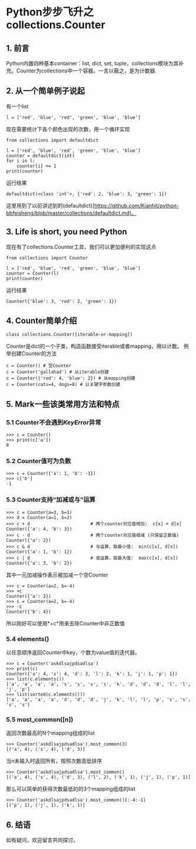 # Python步步飞升之collections.Counter

## 1. 前言
Python内置四种基本container：list, dict, set, tuple，collections模块为其补充。Counter为collections中一个容器。一言以蔽之，是为计数器.

## 2. 从一个简单例子说起
有一个list
```
l = ['red', 'blue', 'red', 'green', 'blue', 'blue']
```
现在需要统计下各个颜色出现的次数，用一个循环实现
```
from collections import defaultdict

l = ['red', 'blue', 'red', 'green', 'blue', 'blue']
counter = defaultdict(int)
for i in l:
    counter[i] += 1
print(counter)
```
运行结果
```
defaultdict(<class 'int'>, {'red': 2, 'blue': 3, 'green': 1})
```
这里用到了以前讲述到的(defaultdict)[https://github.com/Kianhit/python-bbfeisheng/blob/master/collections/defaultdict.md]。

## 3. Life is short, you need Python
现在有了collections.Counter工具，我们可以更加便利的实现这点
```
from collections import Counter

l = ['red', 'blue', 'red', 'green', 'blue', 'blue']
counter = Counter(l)
print(counter)
```
运行结果
```
Counter({'blue': 3, 'red': 2, 'green': 1})
```

## 4. Counter简单介绍
```
class collections.Counter([iterable-or-mapping])
```
Counter是dict的一个子类，构造函数接受iterable或者mapping，用以计数。
例举创建Counter的方法
```
c = Counter() # 空Counter
c = Counter('gallahad') # 从iterable创建
c = Counter({'red': 4, 'blue': 2}) # 从mapping创建
c = Counter(cats=4, dogs=8) # 以关键字参数创建
```

## 5. Mark一些该类常用方法和特点

### 5.1 Counter不会遇到*KeyError*异常
```
>>> c = Counter()
>>> print(c['a'])
0
```

### 5.2 Counter值可为负数
```
>>> c = Counter({'a': 1, 'b': -1})
>>> c['b']
-1
```

### 5.3 Counter支持“加减或与”运算
```
>>> c = Counter(a=3, b=1)
>>> d = Counter(a=1, b=2)
>>> c + d                       # 两个counter对应值相加:  c[x] + d[x]
Counter({'a': 4, 'b': 3})
>>> c - d                       # 两个counter对应值相减 (只保留正数值)
Counter({'a': 2})
>>> c & d                       # 与运算，取最小值:  min(c[x], d[x]) 
Counter({'a': 1, 'b': 1})
>>> c | d                       # 或运算，取最大值:  max(c[x], d[x])
Counter({'a': 3, 'b': 2})
```
其中一元加减操作表示被加减一个空Counter
```
>>> c = Counter(a=2, b=-4)
>>> +c
Counter({'a': 2})
>>> c = Counter(a=2, b=-4)
>>> -c
Counter({'b': 4})
```
所以刚好可以使用*+c*用来去除Counter中非正数值

### 5.4 elements()
以任意顺序返回Counter中key，个数为value值的迭代器。
```
>>> c = Counter('askdlsajpdsadlsa')
>>> print(c)
Counter({'a': 4, 's': 4, 'd': 3, 'l': 2, 'k': 1, 'j': 1, 'p': 1})
>>> list(c.elements())
['a', 'a', 'a', 'a', 's', 's', 's', 's', 'k', 'd', 'd', 'd', 'l', 'l', 'j', 'p']
>>> list(sorted(c.elements()))
['a', 'a', 'a', 'a', 'd', 'd', 'd', 'j', 'k', 'l', 'l', 'p', 's', 's', 's', 's']
```

### 5.5 most_common([n])
返回次数最高的N个mapping组成的list
```
>>> Counter('askdlsajpdsadlsa').most_common(3)
[('a', 4), ('s', 4), ('d', 3)]
```
当n未输入时返回所有，按照次数高低排序
```
>>> Counter('askdlsajpdsadlsa').most_common()
[('a', 4), ('s', 4), ('d', 3), ('l', 2), ('k', 1), ('j', 1), ('p', 1)]
```
那么可以简单的获得次数最低的的3个mapping组成的list
```
>>> Counter('askdlsajpdsadlsa').most_common()[:-4:-1]
[('p', 1), ('j', 1), ('k', 1)]
```

## 6. 结语
如有疑问，欢迎留言共同探讨。